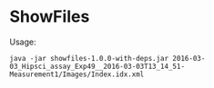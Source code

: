 # ShowFiles

Usage:
```
java -jar showfiles-1.0.0-with-deps.jar 2016-03-03_Hipsci_assay_Exp49__2016-03-03T13_14_51-Measurement1/Images/Index.idx.xml
```

